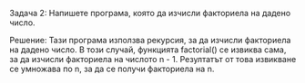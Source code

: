Задача 2: Напишете програма, която да изчисли факториела на дадено число.

Решение: Тази програма използва рекурсия, за да изчисли факториела на дадено число.
В този случай, функцията factorial() се извиква сама, за да изчисли факториела на числото n - 1. Резултатът от тoва извикване се умножава по n, за да се получи факториела на n.

